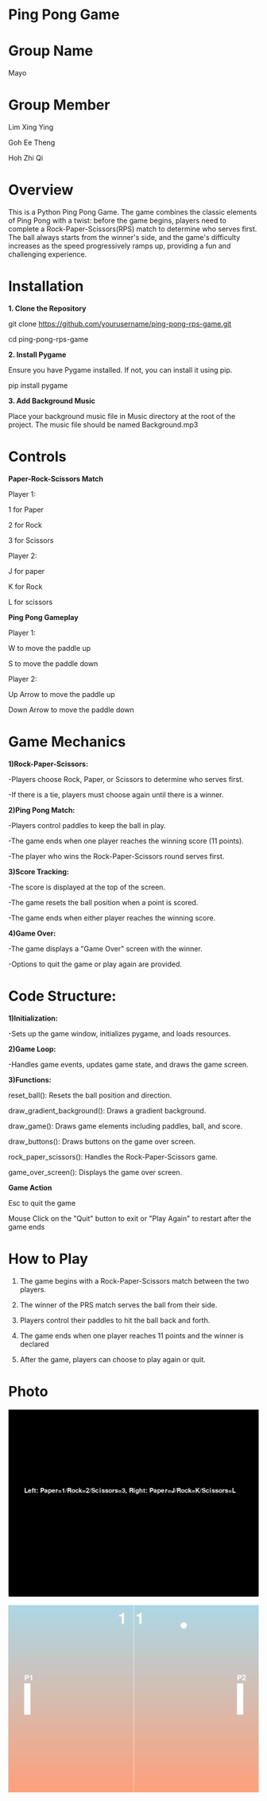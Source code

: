 # Ping Pong Game

# Group Name
Mayo

# Group Member

Lim Xing Ying

Goh Ee Theng

Hoh Zhi Qi

# Overview
This is a Python Ping Pong Game. The game combines the classic elements of Ping Pong with a twist: before the game begins, players need to complete a Rock-Paper-Scissors(RPS) match to determine who serves first. The ball always starts from the winner's side, and the game's difficulty increases as the speed progressively ramps up, providing a fun and challenging experience.
 

# Installation

**1. Clone the Repository**

git clone https://github.com/yourusername/ping-pong-rps-game.git

cd ping-pong-rps-game

**2. Install Pygame**

Ensure you have Pygame installed. If not, you can install it using pip.

pip install pygame

**3. Add Background Music**

Place your background music file in  Music directory at the root of the project. The music file should be named Background.mp3

# Controls

**Paper-Rock-Scissors Match**

Player 1:

1 for Paper

2 for Rock

3 for Scissors

Player 2: 

J for paper

K for Rock

L for scissors

**Ping Pong Gameplay**

Player 1:

W to move the paddle up

S to move the paddle down

Player 2:

Up Arrow to move the paddle up

Down Arrow to move the paddle down

# Game Mechanics

**1)Rock-Paper-Scissors:**

-Players choose Rock, Paper, or Scissors to determine who serves first.

-If there is a tie, players must choose again until there is a winner.

**2)Ping Pong Match:**

-Players control paddles to keep the ball in play.

-The game ends when one player reaches the winning score (11 points).

-The player who wins the Rock-Paper-Scissors round serves first.

**3)Score Tracking:**

-The score is displayed at the top of the screen.

-The game resets the ball position when a point is scored.

-The game ends when either player reaches the winning score.

**4)Game Over:**

-The game displays a "Game Over" screen with the winner.

-Options to quit the game or play again are provided.

# Code Structure:

**1)Initialization:**

-Sets up the game window, initializes pygame, and loads resources.

**2)Game Loop:**

-Handles game events, updates game state, and draws the game screen.

**3)Functions:**

reset_ball(): Resets the ball position and direction.

draw_gradient_background(): Draws a gradient background.

draw_game(): Draws game elements including paddles, ball, and score.

draw_buttons(): Draws buttons on the game over screen.

rock_paper_scissors(): Handles the Rock-Paper-Scissors game.

game_over_screen(): Displays the game over screen.

**Game Action**

Esc to quit the game

Mouse Click on the "Quit" button to exit or "Play Again" to restart after the game ends

# How to Play
1. The game begins with a Rock-Paper-Scissors match between the two players.
   
2.  The winner of the PRS match serves the ball from their side.
   
3. Players control their paddles to hit the ball back and forth.

4. The game ends when one player reaches 11 points and the winner is declared

5. After the game, players can choose to play again or quit.

# Photo

![Paper-Rock-Scissors](https://github.com/lxy0241/pygame/blob/main/Screenshot/Screenshot%202024-09-04%20135511.png)

![Gameplay](https://github.com/lxy0241/pygame/blob/main/Screenshot/Screenshot%202024-09-04%20135533.png)

